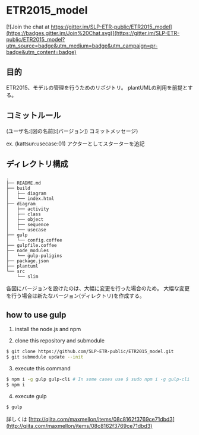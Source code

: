 # ETR2015_model

[![Join the chat at https://gitter.im/SLP-ETR-public/ETR2015_model](https://badges.gitter.im/Join%20Chat.svg)](https://gitter.im/SLP-ETR-public/ETR2015_model?utm_source=badge&utm_medium=badge&utm_campaign=pr-badge&utm_content=badge)

## 目的

ETR2015、モデルの管理を行うためのリポジトリ。
plantUMLの利用を前提とする。

## コミットルール

(ユーザ名:[図の名前]:[バージョン]) コミットメッセージ)

ex. (kattsun:usecase:01) アクターとしてスターターを追記

## ディレクトリ構成

```
.
├── README.md
├── build
│   ├── diagram
│   └── index.html
├── diagram
│   ├── activity
│   ├── class
│   ├── object
│   ├── sequence
│   └── usecase
├── gulp
│   └── config.coffee
├── gulpfile.coffee
├── node_modules
│   └── gulp-puligins
├── package.json
├── plantuml
└── src
    └── slim
```

各図にバージョンを設けたのは、大幅に変更を行った場合のため。
大幅な変更を行う場合は新たなバージョン(ディレクトリ)を作成する。

## how to use gulp

1. install the node.js and npm

2. clone this repository and submodule

  ```sh
  $ git clone https://github.com/SLP-ETR-public/ETR2015_model.git
  $ git submodule update --init
  ```

3. execute this command

  ```sh
  $ npm i -g gulp gulp-cli # In some cases use $ sudo npm i -g gulp-cli
  $ npm i
  ```

4. execute gulp

  ```sh
  $ gulp
  ```

詳しくは [http://qiita.com/maxmellon/items/08c8162f3769ce71dbd3](http://qiita.com/maxmellon/items/08c8162f3769ce71dbd3)
